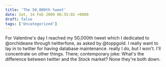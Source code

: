 ```yaml
---
title: 'The 50,000th tweet'
date: Sat, 14 Feb 2009 06:55:02 +0000
draft: false
tags: ['Uncategorized']
---
```


For Valentine's day I reached my 50,000th tweet which I dedicated to @orchideane through twitterfone, as asked by @toppgold. I really want to lay in to twitter for having database maintenance. really I do, but I won't. I'll concentrate on other things. There; contemporary joke: What's the difference between twitter and the Stock market? None they're both down.